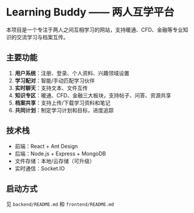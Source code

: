 # Learning Buddy —— 两人互学平台

本项目是一个专注于两人之间互相学习的网站，支持暖通、CFD、金融等专业知识的交流学习与档案互传。

## 主要功能

1. **用户系统**：注册、登录、个人资料、兴趣领域设置  
2. **学习配对**：智能/手动匹配学习伙伴  
3. **实时聊天**：支持文本、文件互传  
4. **知识专区**：暖通、CFD、金融三大板块，支持帖子、问答、资源共享  
5. **档案共享**：支持上传/下载学习资料和笔记  
6. **共同计划**：制定学习计划和目标，进度追踪

## 技术栈

- 前端：React + Ant Design
- 后端：Node.js + Express + MongoDB
- 文件存储：本地/云存储（可升级）
- 实时通信：Socket.IO

## 启动方式

见 `backend/README.md` 和 `frontend/README.md`